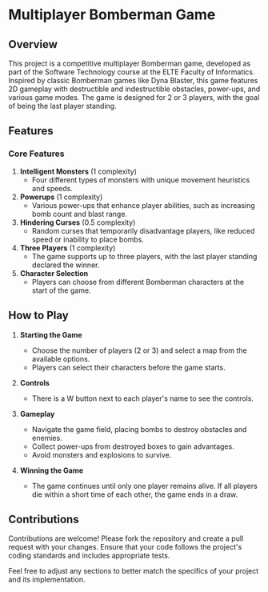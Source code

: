 # Multiplayer Bomberman Game

## Overview
This project is a competitive multiplayer Bomberman game, developed as part of the Software Technology course at the ELTE Faculty of Informatics. Inspired by classic Bomberman games like Dyna Blaster, this game features 2D gameplay with destructible and indestructible obstacles, power-ups, and various game modes. The game is designed for 2 or 3 players, with the goal of being the last player standing.

## Features
### Core Features
1. **Intelligent Monsters** (1 complexity)
    - Four different types of monsters with unique movement heuristics and speeds.
2. **Powerups** (1 complexity)
    - Various power-ups that enhance player abilities, such as increasing bomb count and blast range.
3. **Hindering Curses** (0.5 complexity)
    - Random curses that temporarily disadvantage players, like reduced speed or inability to place bombs.
4. **Three Players** (1 complexity)
    - The game supports up to three players, with the last player standing declared the winner.
5. **Character Selection**
    - Players can choose from different Bomberman characters at the start of the game.

## How to Play
1. **Starting the Game**
    - Choose the number of players (2 or 3) and select a map from the available options.
    - Players can select their characters before the game starts.

2. **Controls**
    - There is a W button next to each player's name to see the controls.

3. **Gameplay**
    - Navigate the game field, placing bombs to destroy obstacles and enemies.
    - Collect power-ups from destroyed boxes to gain advantages.
    - Avoid monsters and explosions to survive.

4. **Winning the Game**
    - The game continues until only one player remains alive. If all players die within a short time of each other, the game ends in a draw.

## Contributions
Contributions are welcome! Please fork the repository and create a pull request with your changes. Ensure that your code follows the project's coding standards and includes appropriate tests.


Feel free to adjust any sections to better match the specifics of your project and its implementation.
